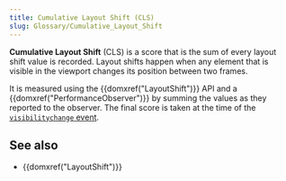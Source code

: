 ```yaml
---
title: Cumulative Layout Shift (CLS)
slug: Glossary/Cumulative_Layout_Shift
---
```


**Cumulative Layout Shift** (CLS) is a score that is the sum of every layout shift value is recorded. Layout shifts happen when any element that is visible in the viewport changes its position between two frames.

It is measured using the {{domxref("LayoutShift")}} API and a {{domxref("PerformanceObserver")}} by summing the values as they reported to the observer. The final score is taken at the time of the [`visibilitychange` event](/en-US/docs/Web/API/Document/visibilitychange_event).

## See also

- {{domxref("LayoutShift")}}
